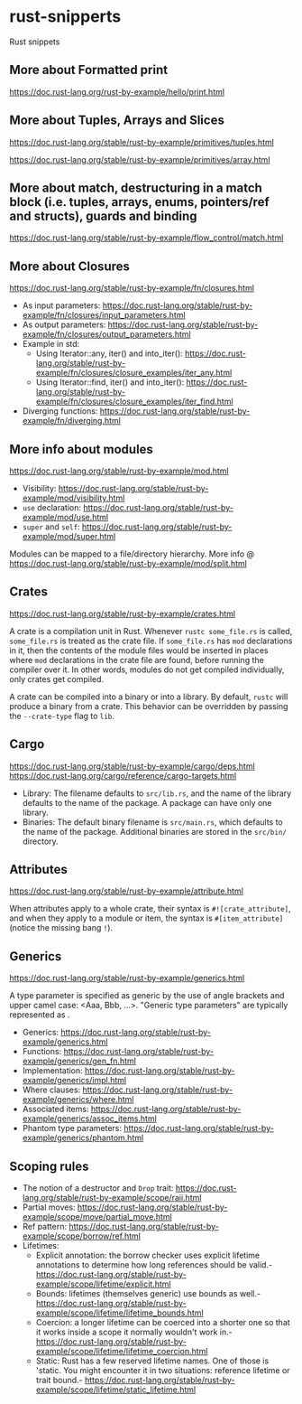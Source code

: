 # rust-snipperts
Rust snippets

## More about Formatted print
https://doc.rust-lang.org/rust-by-example/hello/print.html

## More about Tuples, Arrays and Slices
https://doc.rust-lang.org/stable/rust-by-example/primitives/tuples.html

https://doc.rust-lang.org/stable/rust-by-example/primitives/array.html

## More about match, destructuring in a match block (i.e. tuples, arrays, enums, pointers/ref and structs), guards and binding
https://doc.rust-lang.org/stable/rust-by-example/flow_control/match.html

## More about Closures
https://doc.rust-lang.org/stable/rust-by-example/fn/closures.html

- As input parameters: https://doc.rust-lang.org/stable/rust-by-example/fn/closures/input_parameters.html
- As output parameters: https://doc.rust-lang.org/stable/rust-by-example/fn/closures/output_parameters.html
- Example in std:
    - Using Iterator::any, iter() and into_iter(): https://doc.rust-lang.org/stable/rust-by-example/fn/closures/closure_examples/iter_any.html
    - Using Iterator::find, iter() and into_iter(): https://doc.rust-lang.org/stable/rust-by-example/fn/closures/closure_examples/iter_find.html
- Diverging functions: https://doc.rust-lang.org/stable/rust-by-example/fn/diverging.html

## More info about modules
https://doc.rust-lang.org/stable/rust-by-example/mod.html

- Visibility: https://doc.rust-lang.org/stable/rust-by-example/mod/visibility.html
- `use` declaration: https://doc.rust-lang.org/stable/rust-by-example/mod/use.html
- `super` and `self`: https://doc.rust-lang.org/stable/rust-by-example/mod/super.html

Modules can be mapped to a file/directory hierarchy. More info @ https://doc.rust-lang.org/stable/rust-by-example/mod/split.html

## Crates
https://doc.rust-lang.org/stable/rust-by-example/crates.html

A crate is a compilation unit in Rust. Whenever `rustc some_file.rs` is called, `some_file.rs` is treated as the crate file. If `some_file.rs` has `mod` declarations in it, then the contents of the module files would be inserted in places where `mod` declarations in the crate file are found, before running the compiler over it. In other words, modules do not get compiled individually, only crates get compiled.

A crate can be compiled into a binary or into a library. By default, `rustc` will produce a binary from a crate. This behavior can be overridden by passing the `--crate-type` flag to `lib`.

## Cargo
https://doc.rust-lang.org/stable/rust-by-example/cargo/deps.html
https://doc.rust-lang.org/cargo/reference/cargo-targets.html

- Library: The filename defaults to `src/lib.rs`, and the name of the library defaults to the name of the package. A package can have only one library.
- Binaries: The default binary filename is `src/main.rs`, which defaults to the name of the package. Additional binaries are stored in the `src/bin/` directory.

## Attributes
https://doc.rust-lang.org/stable/rust-by-example/attribute.html

When attributes apply to a whole crate, their syntax is `#![crate_attribute]`, and when they apply to a module or item, the syntax is `#[item_attribute]` (notice the missing bang `!`).

## Generics
https://doc.rust-lang.org/stable/rust-by-example/generics.html

A type parameter is specified as generic by the use of angle brackets and upper camel case: <Aaa, Bbb, ...>. "Generic type parameters" are typically represented as <T>.

- Generics: https://doc.rust-lang.org/stable/rust-by-example/generics.html
- Functions: https://doc.rust-lang.org/stable/rust-by-example/generics/gen_fn.html
- Implementation: https://doc.rust-lang.org/stable/rust-by-example/generics/impl.html
- Where clauses: https://doc.rust-lang.org/stable/rust-by-example/generics/where.html
- Associated items: https://doc.rust-lang.org/stable/rust-by-example/generics/assoc_items.html
- Phantom type parameters: https://doc.rust-lang.org/stable/rust-by-example/generics/phantom.html

## Scoping rules
- The notion of a destructor and `Drop` trait: https://doc.rust-lang.org/stable/rust-by-example/scope/raii.html
- Partial moves: https://doc.rust-lang.org/stable/rust-by-example/scope/move/partial_move.html
- Ref pattern: https://doc.rust-lang.org/stable/rust-by-example/scope/borrow/ref.html
- Lifetimes:
    - Explicit annotation: the borrow checker uses explicit lifetime annotations to determine how long references should be valid.- https://doc.rust-lang.org/stable/rust-by-example/scope/lifetime/explicit.html
    - Bounds: lifetimes (themselves generic) use bounds as well.- https://doc.rust-lang.org/stable/rust-by-example/scope/lifetime/lifetime_bounds.html
    - Coercion: a longer lifetime can be coerced into a shorter one so that it works inside a scope it normally wouldn't work in.- https://doc.rust-lang.org/stable/rust-by-example/scope/lifetime/lifetime_coercion.html
    - Static: Rust has a few reserved lifetime names. One of those is 'static. You might encounter it in two situations: reference lifetime or trait bound.- https://doc.rust-lang.org/stable/rust-by-example/scope/lifetime/static_lifetime.html 
